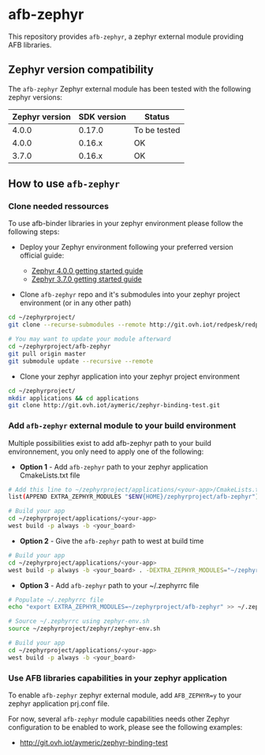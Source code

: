 # afb-zephyr

This repository provides `afb-zephyr`, a zephyr external module providing AFB libraries.

## Zephyr version compatibility

The `afb-zephyr` Zephyr external module has been tested with the following zephyr versions:

| Zephyr version | SDK version | Status       |
| -------------- | ----------- | ------------ |
| 4.0.0          | 0.17.0      | To be tested |
| 4.0.0          | 0.16.x      | OK           |
| 3.7.0          | 0.16.x      | OK           |

## How to use `afb-zephyr`

### Clone needed ressources

To use afb-binder libraries in your zephyr environment please follow the following steps:

- Deploy your Zephyr environment following your preferred version official guide:
  - [Zephyr 4.0.0 getting started guide](https://docs.zephyrproject.org/4.0.0/develop/getting_started/index.html)
  - [Zephyr 3.7.0 getting started guide](https://docs.zephyrproject.org/3.7.0/develop/getting_started/index.html)

- Clone `afb-zephyr` repo and it's submodules into your zephyr project environment (or in any other path)

```bash
cd ~/zephyrproject/
git clone --recurse-submodules --remote http://git.ovh.iot/redpesk/redpesk-core/afb-zephyr.git

# You may want to update your module afterward
cd ~/zephyrproject/afb-zephyr
git pull origin master
git submodule update --recursive --remote
```

- Clone your zephyr application into your zephyr project environment

```bash
cd ~/zephyrproject/
mkdir applications && cd applications
git clone http://git.ovh.iot/aymeric/zephyr-binding-test.git
```

### Add `afb-zephyr` external module to your build environment

Multiple possibilities exist to add afb-zephyr path to your build environnement, you only need to apply one of the following:

- **Option 1** - Add `afb-zephyr` path to your zephyr application CmakeLists.txt file

```bash
# Add this line to ~/zephyrproject/applications/<your-app>/CmakeLists.txt
list(APPEND EXTRA_ZEPHYR_MODULES "$ENV{HOME}/zephyrproject/afb-zephyr")

# Build your app
cd ~/zephyrproject/applications/<your-app>
west build -p always -b <your_board>
```

- **Option 2** - Give the `afb-zephyr` path to west at build time

```bash
# Build your app
cd ~/zephyrproject/applications/<your-app>
west build -p always -b <your_board> . -DEXTRA_ZEPHYR_MODULES="~/zephyrproject/afb-zephyr"
```

- **Option 3** - Add `afb-zephyr` path to your ~/.zephyrrc file

```bash
# Populate ~/.zephyrrc file
echo "export EXTRA_ZEPHYR_MODULES=~/zephyrproject/afb-zephyr" >> ~/.zephyrrc

# Source ~/.zephyrrc using zephyr-env.sh
source ~/zephyrproject/zephyr/zephyr-env.sh

# Build your app
cd ~/zephyrproject/applications/<your-app>
west build -p always -b <your_board>
```

### Use AFB libraries capabilities in your zephyr application

To enable `afb-zephyr` zephyr external module, add `AFB_ZEPHYR=y` to your zephyr application prj.conf file.

For now, several `afb-zephyr` module capabilities needs other Zephyr configuration to be enabled to work, please see the following examples:

- http://git.ovh.iot/aymeric/zephyr-binding-test